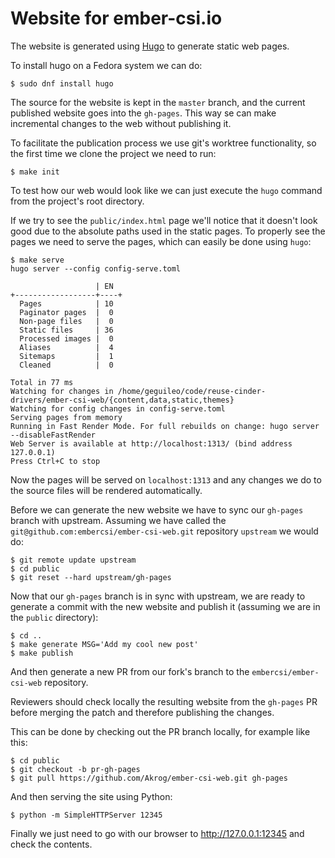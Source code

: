 # Website for ember-csi.io

The website is generated using [Hugo](https://gohugo.io/) to generate static web pages.

To install hugo on a Fedora system we can do:

```
$ sudo dnf install hugo
```

The source for the website is kept in the `master` branch, and the current published website goes into the `gh-pages`.  This way se can make incremental changes to the web without publishing it.

To facilitate the publication process we use git's worktree functionality, so the first time we clone the project we need to run:

```
$ make init
```

To test how our web would look like we can just execute the `hugo` command from the project's root directory.

If we try to see the `public/index.html` page we'll notice that it doesn't look good due to the absolute paths used in the static pages.  To properly see the pages we need to serve the pages, which can easily be done using `hugo`:

```
$ make serve
hugo server --config config-serve.toml

                   | EN
+------------------+----+
  Pages            | 10
  Paginator pages  |  0
  Non-page files   |  0
  Static files     | 36
  Processed images |  0
  Aliases          |  4
  Sitemaps         |  1
  Cleaned          |  0

Total in 77 ms
Watching for changes in /home/geguileo/code/reuse-cinder-drivers/ember-csi-web/{content,data,static,themes}
Watching for config changes in config-serve.toml
Serving pages from memory
Running in Fast Render Mode. For full rebuilds on change: hugo server --disableFastRender
Web Server is available at http://localhost:1313/ (bind address 127.0.0.1)
Press Ctrl+C to stop
```

Now the pages will be served on `localhost:1313` and any changes we do to the source files will be rendered automatically.

Before we can generate the new website we have to sync our `gh-pages` branch with upstream.  Assuming we have called the `git@github.com:embercsi/ember-csi-web.git` repository `upstream` we would do:

```
$ git remote update upstream
$ cd public
$ git reset --hard upstream/gh-pages
```

Now that our `gh-pages` branch is in sync with upstream, we are ready to generate a commit with the new website and publish it (assuming we are in the `public` directory):

```
$ cd ..
$ make generate MSG='Add my cool new post'
$ make publish
```

And then generate a new PR from our fork's branch to the `embercsi/ember-csi-web` repository.

Reviewers should check locally the resulting website from the `gh-pages` PR before merging the patch and therefore publishing the changes.

This can be done by checking out the PR branch locally, for example like this:

```
$ cd public
$ git checkout -b pr-gh-pages
$ git pull https://github.com/Akrog/ember-csi-web.git gh-pages
```

And then serving the site using Python:

```
$ python -m SimpleHTTPServer 12345
```

Finally we just need to go with our browser to http://127.0.0.1:12345 and check the contents.
